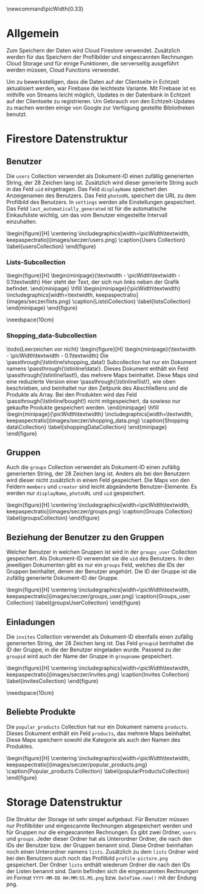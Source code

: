 \newcommand\picWidth{0.33}

# Allgemein

Zum Speichern der Daten wird Cloud Firestore verwendet.
Zusätzlich werden für das Speichern der Profilbilder und eingescannten Rechnungen
Cloud Storage und für einige Funktionen, die serverseitig ausgeführt
werden müssen, Cloud Functions verwendet. 

Um zu bewerkstelligen, dass die Daten auf der Clientseite in Echtzeit
aktualisiert werden, war Firebase die leichteste Variante. Mit Firebase ist
es mithilfe von Streams leicht möglich, Updates in der Datenbank in Echtzeit
auf der Clientseite zu registrieren. Um Gebrauch von den Echtzeit-Updates zu
machen werden einige von Google zur Verfügung gestellte Bibliotheken benutzt.

# Firestore Datenstruktur

## Benutzer

Die `users` Collection verwendet als Dokument-ID einen zufällig generierten String, 
der 28 Zeichen lang ist. Zusätzlich wird dieser generierte String auch in das Feld `uid`
eingetragen. <!--Die uid wird auch für die Gruppen und Einladungen verwendet.--> Das Feld
`displayName` speichert den Anzeigenamen des Benutzers. <!--Meldet sich der Benutzer via
eine Social Media Plattform so wird der Anzeigename der Social Media Plattform verwendet.-->
Das Feld `photoURL` speichert die URL zu dem Profilbild des Benutzers. In `settings`
werden alle Einstellungen gespeichert. Das Feld `last_automatically_generated` ist für die
automatische Einkaufsliste wichtig, um das vom Benutzer eingestellte Intervall einzuhalten.

\begin{figure}[H]
\centering
\includegraphics[width=\picWidth\textwidth, keepaspectratio]{images/seczer/users.png}
\caption{Users Collection}
\label{usersCollection}
\end{figure}

### Lists-Subcollection

\begin{figure}[H]
	\begin{minipage}{\textwidth - \picWidth\textwidth - 0.1\textwidth} 
	    Hier steht der Text, der sich nun links neben der Grafik befindet.
	\end{minipage}
	\hfill
	\begin{minipage}{\picWidth\textwidth}
        \includegraphics[width=\textwidth, keepaspectratio]{images/seczer/lists.png}
        \caption{Lists\\Collection}
        \label{listsCollection} 
	\end{minipage}
\end{figure}

\needspace{10cm}
### Shopping_data-Subcollection 

<!-- Die `shopping_data` Subcollection hat nur ein Dokument namens `data`. Dieses Dokument enthält
ein Feld `last`, das mehrere Maps beinhaltet. Diese Maps sind eine reduzierte Version einer
`list`, wie oben beschrieben, und beinhaltet nur den Zeitpunk des Abschließens und die Produkte
als Array. Bei den Produkten wird das Feld `bought` nicht mitgespeichert, da sowieso nur gekaufte
Produkte gespeichert werden. -->

\todo{Leerzeichen vor nicht}
\begin{figure}[H]
	\begin{minipage}{\textwidth - \picWidth\textwidth - 0.1\textwidth} 
        Die \passthrough{\lstinline!shopping\_data!} Subcollection hat nur ein
		Dokument namens \passthrough{\lstinline!data!}. Dieses Dokument enthält
		ein Feld \passthrough{\lstinline!last!}, das mehrere Maps beinhaltet.
		Diese Maps sind eine reduzierte Version einer
		\passthrough{\lstinline!list!}, wie oben beschrieben, und beinhaltet nur
		den Zeitpunk des Abschließens und die Produkte als Array. Bei den
		Produkten wird das Feld \passthrough{\lstinline!bought!} nicht
		mitgespeichert, da sowieso nur gekaufte Produkte gespeichert werden.
	\end{minipage}
	\hfill
	\begin{minipage}{\picWidth\textwidth}
        \includegraphics[width=\textwidth, keepaspectratio]{images/seczer/shopping_data.png}
        \caption{Shopping data\\Collection}
        \label{shoppingDataCollection} 
	\end{minipage}
\end{figure}

## Gruppen

Auch die `groups` Collection verwendet als Dokument-ID einen zufällig generierten String, 
der 28 Zeichen lang ist. Anders als bei den Benutzern wird dieser nicht zusätzlich in einem Feld
gespeichert. Die Maps von den Feldern `members` und `creator` sind leicht abgeänderte Benutzer-Elemente.
Es werden nur `displayName`, `photoURL` und `uid` gespeichert.

\begin{figure}[H]
\centering
\includegraphics[width=\picWidth\textwidth, keepaspectratio]{images/seczer/groups.png}
\caption{Groups Collection}
\label{groupsCollection}
\end{figure}

## Beziehung der Benutzer zu den Gruppen

Welcher Benutzer in welchen Gruppen ist wird in der `groups_user` Collection gespeichert. Als Dokument-ID
verwendet sie die `uid` des Benutzers. In den jeweiligen Dokumenten gibt es nur ein `groups` Feld, welches
die IDs der Gruppen beinhaltet, denen der Benutzer angehört. Die ID der Gruppe ist die zufällig generierte
Dokument-ID der Gruppe.

\begin{figure}[H]
\centering
\includegraphics[width=\picWidth\textwidth, keepaspectratio]{images/seczer/groups_user.png}
\caption{Groups\_user Collection}
\label{groupsUserCollection}
\end{figure}

## Einladungen

Die `invites` Collection verwendet als Dokument-ID ebenfalls einen zufällig generierten String, 
der 28 Zeichen lang ist. Das Feld `groupid` beinhaltet die ID der Gruppe, in die der Benutzer eingeladen
wurde. Passend zu der `groupid` wird auch der Name der Gruppe in `groupname` gespeichert.

\begin{figure}[H]
\centering
\includegraphics[width=\picWidth\textwidth, keepaspectratio]{images/seczer/invites.png}
\caption{Invites Collection}
\label{invitesCollection}
\end{figure}

\needspace{10cm}
## Beliebte Produkte

Die `popular_products` Collection hat nur ein Dokument namens `products`. Dieses Dokument enthält
ein Feld `products`, das mehrere Maps beinhaltet. Diese Maps speichern sowohl die Kategorie als auch
den Namen des Produktes. 

\begin{figure}[H]
\centering
\includegraphics[width=\picWidth\textwidth, keepaspectratio]{images/seczer/popular_products.png}
\caption{Popular\_products Collection}
\label{popularProductsCollection}
\end{figure}

# Storage Datenstruktur

Die Struktur der Storage ist sehr simpel aufgebaut. Für Benutzer müssen nur Profilbilder und eingescannte
Rechnungen abgespeichert werden und für Gruppen nur die eingescannten Rechnungen. Es gibt zwei Ordner, `users` und
`groups`. Jeder dieser Ordner hat als Unterordner Ordner, die nach den IDs der Benutzer bzw. der Gruppen benannt 
sind. Diese Ordner beinhalten noch einen Unterordner namens `lists`. Zusätzlich zu dem `lists` Ordner wird bei den
Benutzern auch noch das Profilbild `profile-picture.png` gespeichert. Der Ordner `lists` enthält wiederum Ordner 
die nach den IDs der Listen benannt sind. Darin befinden sich die eingescannten Rechnungen im Format 
`YYYY-MM-DD HH:MM:SS.MS.png` bzw. `DateTime.now()` mit der Endung png.